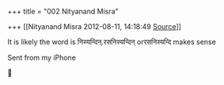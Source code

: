 +++
title = "002 Nityanand Misra"

+++
[[Nityanand Misra	2012-08-11, 14:18:49 [Source](https://groups.google.com/g/bvparishat/c/tN7JJsXu2WA)]]



It is likely the word is निस्यन्दिन्.रसनिस्यन्दिन् orरसनिस्यन्दि makes sense

  

Sent from my iPhone



